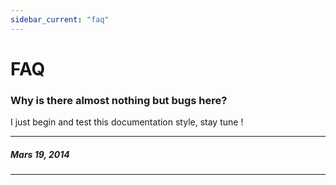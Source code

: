 ```yaml
---
sidebar_current: "faq"
---
```


# FAQ

### Why is there almost nothing but bugs here? ###

I just begin and test this documentation style, stay tune !

-------
##### Mars 19, 2014
-------
